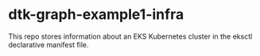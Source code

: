# dtk-graph-example1-infra
This repo stores information about an EKS Kubernetes cluster in the eksctl declarative manifest file. 
